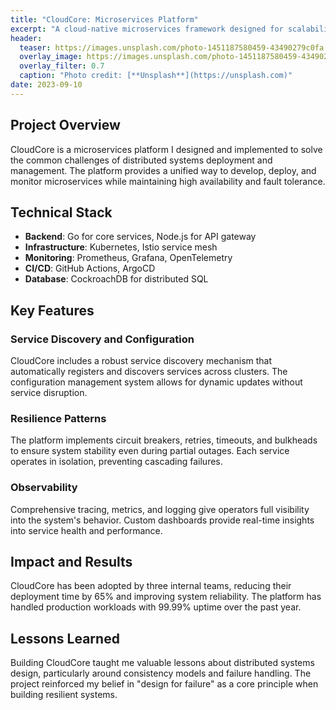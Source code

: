 ```yaml
---
title: "CloudCore: Microservices Platform"
excerpt: "A cloud-native microservices framework designed for scalability and resilience."
header:
  teaser: https://images.unsplash.com/photo-1451187580459-43490279c0fa
  overlay_image: https://images.unsplash.com/photo-1451187580459-43490279c0fa
  overlay_filter: 0.7
  caption: "Photo credit: [**Unsplash**](https://unsplash.com)"
date: 2023-09-10
---
```


## Project Overview

CloudCore is a microservices platform I designed and implemented to solve the common challenges of distributed systems deployment and management. The platform provides a unified way to develop, deploy, and monitor microservices while maintaining high availability and fault tolerance.

## Technical Stack

- **Backend**: Go for core services, Node.js for API gateway
- **Infrastructure**: Kubernetes, Istio service mesh
- **Monitoring**: Prometheus, Grafana, OpenTelemetry
- **CI/CD**: GitHub Actions, ArgoCD
- **Database**: CockroachDB for distributed SQL

## Key Features

### Service Discovery and Configuration

CloudCore includes a robust service discovery mechanism that automatically registers and discovers services across clusters. The configuration management system allows for dynamic updates without service disruption.

### Resilience Patterns

The platform implements circuit breakers, retries, timeouts, and bulkheads to ensure system stability even during partial outages. Each service operates in isolation, preventing cascading failures.

### Observability

Comprehensive tracing, metrics, and logging give operators full visibility into the system's behavior. Custom dashboards provide real-time insights into service health and performance.

## Impact and Results

CloudCore has been adopted by three internal teams, reducing their deployment time by 65% and improving system reliability. The platform has handled production workloads with 99.99% uptime over the past year.

## Lessons Learned

Building CloudCore taught me valuable lessons about distributed systems design, particularly around consistency models and failure handling. The project reinforced my belief in "design for failure" as a core principle when building resilient systems.